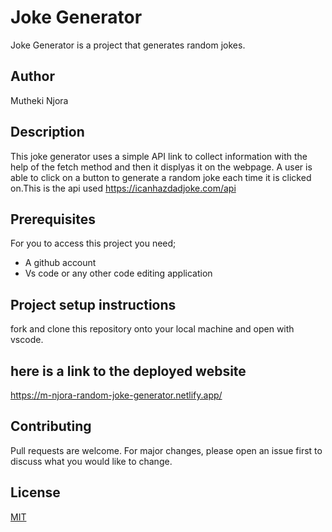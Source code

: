 # Joke Generator

Joke Generator is a project that  generates random jokes.
## Author
Mutheki Njora

## Description
This joke generator uses a simple API link to collect information with the help of the fetch method and then it displyas it on the webpage. A user is able to click on a button to generate a random joke each time it is clicked on.This is the api used https://icanhazdadjoke.com/api

## Prerequisites
For you to access this project you need;

* A github account
* Vs code or any other code editing application


## Project setup instructions
fork and clone this repository onto your local machine and open with vscode.

## here is a link to the deployed website
https://m-njora-random-joke-generator.netlify.app/

## Contributing

Pull requests are welcome. For major changes, please open an issue first
to discuss what you would like to change.



## License

[MIT](https://choosealicense.com/licenses/mit/)